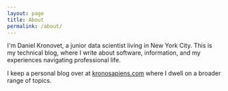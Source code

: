```yaml
---
layout: page
title: About
permalink: /about/
---
```


  I'm Daniel Kronovet, a junior data scientist living in New York City.
  This is my technical blog, where I write about software, information,
  and my experiences navigating professional life.

  I keep a personal blog
  over at [kronosapiens.com](kronosapiens.com) where I dwell on a broader
  range of topics.